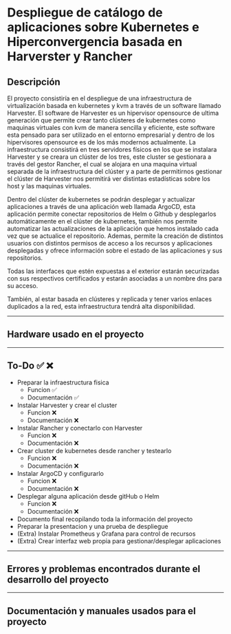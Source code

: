 # Despliegue de catálogo de aplicaciones sobre Kubernetes e Hiperconvergencia basada en Harverster y Rancher

## Descripción
El proyecto consistiría en el despliegue de una infraestructura de virtualización basada en kubernetes y kvm a través de un software llamado Harvester. El software de Harvester es un hipervisor opensource de ultima generación que permite crear tanto clústeres de kubernetes como maquinas virtuales con kvm de manera sencilla y eficiente, este software esta pensado para ser utilizado en el entorno empresarial y dentro de los hipervisores opensource es de los más modernos actualmente. La infraestructura consistirá en tres servidores físicos en los que se instalara Harvester y se creara un clúster de los tres, este cluster se gestionara a través del gestor Rancher, el cual se alojara en una maquina virtual separada de la infraestructura del clúster y a parte de permitirnos gestionar el clúster de Harvester nos permitirá ver distintas estadísticas sobre los host y las maquinas virtuales.

Dentro del  clúster de kubernetes se podrán desplegar y actualizar aplicaciones a través de una aplicación web llamada ArgoCD, esta aplicación permite conectar repositorios de Helm o Github y desplegarlos automáticamente en el clúster de kubernetes, también nos permite automatizar las actualizaciones de la aplicación que hemos instalado cada vez que se actualice el repositorio. Ademas, permite la creación de distintos usuarios con distintos permisos de acceso a los recursos y aplicaciones desplegadas y ofrece información sobre el estado de las aplicaciones y sus repositorios.

Todas las interfaces que estén expuestas a el exterior estarán securizadas con sus respectivos certificados y estarán asociadas a un nombre dns para su acceso.

También, al estar basada en clústeres y replicada y tener varios enlaces duplicados a la red, esta infraestructura tendrá alta disponibilidad.

---

## Hardware usado en el proyecto

---

## To-Do ✅ ❌

- Preparar la infraestructura fisica
    - Funcion ✅
    - Documentación ✅
- Instalar Harvester y crear el cluster
    - Funcion ❌
    - Documentación ❌
- Instalar Rancher y conectarlo con Harvester
    - Funcion ❌
    - Documentación ❌
- Crear cluster de kubernetes desde rancher y testearlo
    - Funcion ❌
    - Documentación ❌
- Instalar ArgoCD y configurarlo
    - Funcion ❌
    - Documentación ❌
- Desplegar alguna aplicación desde gitHub o Helm
    - Funcion ❌
    - Documentación ❌
- Documento final recopilando toda la información del proyecto
- Preparar la presentacion y una prueba de despliegue
- (Extra) Instalar Prometheus y Grafana para control de recursos
- (Extra) Crear interfaz web propia para gestionar/desplegar aplicaciones

---

## Errores y problemas encontrados durante el desarrollo del proyecto

---

## Documentación y manuales usados para el proyecto